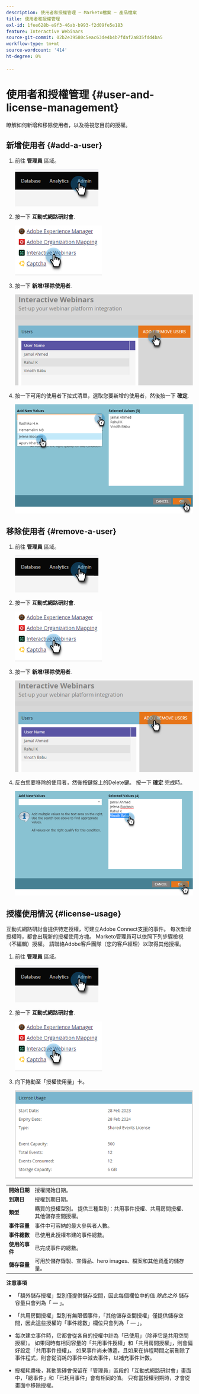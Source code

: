 ```yaml
---
description: 使用者和授權管理 — Marketo檔案 — 產品檔案
title: 使用者和授權管理
exl-id: 1fee628b-e9f3-46ab-b993-f2d09fe5e183
feature: Interactive Webinars
source-git-commit: 02b2e39580c5eac63de4b4b7fdaf2a835fdd4ba5
workflow-type: tm+mt
source-wordcount: '414'
ht-degree: 0%

---
```


# 使用者和授權管理 {#user-and-license-management}

瞭解如何新增和移除使用者，以及檢視您目前的授權。

## 新增使用者 {#add-a-user}

1. 前往 **管理員** 區域。

   ![](assets/user-and-license-management-1.png)

1. 按一下 **互動式網路研討會**.

   ![](assets/user-and-license-management-2.png)

1. 按一下 **新增/移除使用者**.

   ![](assets/user-and-license-management-3.png)

1. 按一下可用的使用者下拉式清單，選取您要新增的使用者，然後按一下 **確定**.

   ![](assets/user-and-license-management-4.png)

## 移除使用者 {#remove-a-user}

1. 前往 **管理員** 區域。

   ![](assets/user-and-license-management-5.png)

1. 按一下 **互動式網路研討會**.

   ![](assets/user-and-license-management-6.png)

1. 按一下 **新增/移除使用者**.

   ![](assets/user-and-license-management-7.png)

1. 反白您要移除的使用者，然後按鍵盤上的Delete鍵。 按一下 **確定** 完成時。

   ![](assets/user-and-license-management-8.png)

## 授權使用情況 {#license-usage}

互動式網路研討會提供特定授權，可建立Adobe Connect支援的事件。 每次新增授權時，都會出現新的授權使用方塊。 Marketo管理員可以依照下列步驟檢視（不編輯）授權。 請聯絡Adobe客戶團隊（您的客戶經理）以取得其他授權。

1. 前往 **管理員** 區域。

   ![](assets/user-and-license-management-9.png)

1. 按一下 **互動式網路研討會**.

   ![](assets/user-and-license-management-10.png)

1. 向下捲動至「授權使用量」卡。

   ![](assets/user-and-license-management-11.png)

<table> 
  <tr> 
   <td><b>開始日期</b></td>
   <td>授權開始日期。</td>
  </tr>
  <tr> 
   <td><b>到期日</b></td>
   <td>授權到期日期。</td>
  </tr>
  <tr> 
   <td><b>類型</b></td>
   <td>購買的授權型別。 提供三種型別：共用事件授權、共用房間授權、其他儲存空間授權。</td>
  </tr>
  <tr> 
   <td><b>事件容量</b></td>
   <td>事件中可容納的最大參與者人數。</td>
  </tr>
  <tr> 
   <td><b>事件總數</b></td>
   <td>已使用此授權布建的事件總數。</td>
  </tr>
  <tr> 
   <td><b>使用的事件</b></td>
   <td>已完成事件的總數。</td>
  </tr>
  <tr> 
   <td><b>儲存容量</b></td>
   <td>可用於儲存錄製、宣傳品、hero images、檔案和其他資產的儲存量。</td>
  </tr>
  </tbody>
</table>

**注意事項**

* 「額外儲存授權」型別僅提供儲存空間，因此每個欄位中的值 _除此之外_ 儲存容量只會列為「 — 」。

* 「共用房間授權」型別有無限個事件，「其他儲存空間授權」僅提供儲存空間，因此這些授權的「事件總數」欄位只會列為「 — 」。

* 每次建立事件時，它都會從各自的授權中計為「已使用」（除非它是共用空間授權）。 如果同時有相同容量的「共用事件授權」和「共用房間授權」，則會偏好設定「共用事件授權」。 如果事件尚未傳遞，且如果在排程時間之前刪除了事件程式，則會從消耗的事件中減去事件，以補充事件計數。

* 授權耗盡後，其動態磚會保留在「管理員」區段的「互動式網路研討會」畫面中，「總事件」和「已耗用事件」會有相同的值。 只有當授權到期時，才會從畫面中移除授權。
